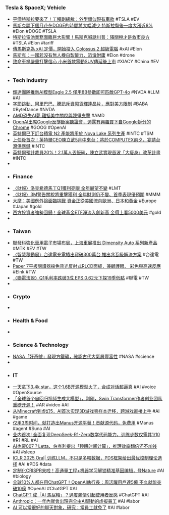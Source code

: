 ### Tesla & SpaceX; Vehicle
- [平價特斯拉要來了！工程副總裁：外型類似現有車款](https://hk.finance.yahoo.com/news/平價特斯拉要來了-工程副總裁-外型類似現有車款-065002243.html) #TSLA #EV
- [馬斯克說下個月花在DOGE的時間將大幅減少 特斯拉盤後一度大漲近8%](https://search.app/hD2m1) #Elon #DOGE #TSLA
- [特斯拉電池業務面臨巨大影響！馬斯克喊話川普：降關稅才是救市良方](https://search.app/3hsFP) #TSLA #Elon #tariff
- [傳馬斯克為 xAI 定價，開始投入 Colossus 2 超級電腦](https://search.app/qBbDc) #xAI #Elon
- [馬斯克：一國若沒有無人機自製能力、恐淪附庸](https://search.app/FhP3x) #Elon #drone
- [致命車禍嚴重打擊信心 小米首款電動SUV傳延後上市](https://search.app/coUwZ) #XIACY #China #EV
-
- ### Tech Industry
- [輝達團隊推新AI模型Eagle 2.5 僅用8B參數即可匹敵GPT-4o](https://search.app/QxL8F) #NVDA #LLM #AI
- [字節跳動、阿里巴巴、騰訊斥資囤貨輝達晶片，應對美方限制](https://search.app/TNceM) #BABA #ByteDance #NVDA
- [AMD恐失AI夢 難抵美中關稅與競爭夾擊](https://search.app/H7wij) #AMD
- [OpenAI出席Google反壟斷案聽證會，透露有興趣買下自Google拆分的Chrome](https://search.app/4VGfA) #GOOG #OpenAI
- [英特爾已下訂台積電 N2 產能將用於 Nova Lake 系列生產](https://search.app/nSb2e) #INTC #TSM
- [上任後首次！英特爾CEO陳立武5月中來台：將於COMPUTEX前夕，宴請台灣供應鏈](https://search.app/iSFVw) #INTC
- [英特爾預計裁員20%！2.1萬人丟飯碗，陳立武實現首波「大瘦身」改革計畫](https://search.app/mX2sY) #INTC
-
- ### Finance
- [〈財報〉洛克希德馬丁Q1獲利亮眼 全年展望不變](https://search.app/SFpp3) #LMT
- [〈財報〉3M警告關稅將重擊獲利 全年財測仍不變、首季表現優預期](https://search.app/5bWn6) #MMM
- [大摩：美國例外論面臨挑戰 資金正從美國流向歐洲、日本和黃金](https://search.app/sU7TH) #Europe #Japan #gold
- [西方投資者強勢回歸！全球黃金ETF淨流入創新高 金價上看5000美元](https://search.app/WDG2u) #gold
-
- ### Taiwan
- [聯發科強化車用電子市場布局，上海車展推出 Dimensity Auto 系列新產品](https://search.app/kR5ff) #MTK #EV #TW
- [〈智慧移動展〉台達電充電樁出貨破300萬台 推出兆瓦級解決方案](https://search.app/zhW58) #台達電 #TW
- [Paper 7平板閱讀器採免背光反射式RLCD面板，兼顧護眼、 彩色與高速反應](https://search.app/osQkn) #EInk #TW
- [〈聯電法說〉Q1毛利率跌破3成 EPS 0.62元下探19季低點](https://search.app/pNkUC) #聯電 #TW
-
- ### Crypto
-
- ### Health & Food
-
- ### Science & Technology
- [NASA「好奇號」發現方鐵礦，確認古代大氣層豐富性](https://search.app/CKswQ) #NASA #science
-
- ### IT
- [一天拿下3.4k star，这个1.6B开源模型火了，合成对话超逼真](https://www.jiqizhixin.com/articles/2025-04-23-11) #AI #voice #OpenSource
- [「全球首个自回归视频生成大模型」，刚刚，Swin Transformer作者创业团队重磅开源！](https://www.jiqizhixin.com/articles/2025-04-22-6) #AR #video #AI
- [从Minecraft到虚幻5，AI首次实现3D游戏零样本迁移，跨游戏直接上手](https://www.jiqizhixin.com/articles/2025-04-22-9) #AI #game
- [仅用3周时间，就打造出Manus开源平替！贡献源代码，免费用](https://www.jiqizhixin.com/articles/2025-04-23-6) #Manus #agent #Suna #AI
- [业内首次! 全面复现DeepSeek-R1-Zero数学代码能力，训练步数仅需其1/10](https://www.jiqizhixin.com/articles/2025-04-23-7) #R1 #RL #AI
- [AI也要007？Letta、伯克利提出「睡眠时间计算」，推理效率翻倍还不加钱](https://www.jiqizhixin.com/articles/2025-04-22-5) #AI #sleep
- [ICLR 2025 Oral| 训练LLM，不只是多喂数据，PDS框架给出最优控制理论选择](https://www.jiqizhixin.com/articles/2025-04-23-10) #AI #PDS #data
- [定制化CRISPR来啦！高通量工程+机器学习解锁精准基因编辑，登Nature](https://www.jiqizhixin.com/articles/2025-04-23-9) #AI #biology
- [全球10%人都在用ChatGPT！OpenAI執行長：周活躍用戶達5億 不久就能突破10億](https://search.app/rrycq) #OpenAI #ChatGPT #AI
- [ChatGPT 成「AI 馬屁精」？過度熱情引起使用者反感](https://technews.tw/2025/04/22/annoyed-chatgpt-users-complain-about-bots-relentlessly-positive-tone/) #ChatGPT #AI
- [Anthropic：一年內就會出現完全由AI驅動的虛擬員工](https://www.moneydj.com/kmdj/news/newsviewer.aspx?a=e2e383c5-1795-44fc-aa30-fa91adef3959) #AI #labor
- [AI 可以當很好的聊天對象，研究：當員工就免了](https://search.app/bQ5z7) #AI #labor